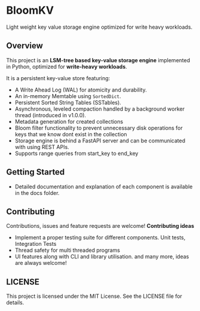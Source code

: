 # **BloomKV**
Light weight key value storage engine optimized for write heavy workloads.

## Overview
This project is an **LSM-tree based key-value storage engine** implemented in Python, optimized for **write-heavy workloads**.

It is a persistent key-value store featuring:
* A Write Ahead Log (WAL) for atomicity and durability.
* An in-memory Memtable using `SortedDict`.
* Persistent Sorted String Tables (SSTables).
* Asynchronous, leveled compaction handled by a background worker thread (introduced in v1.0.0).
* Metadata generation for created collections
* Bloom filter functionality to prevent unnecessary disk operations for keys that we know dont exist in the collection
* Storage engine is behind a FastAPI server and can be communicated with using REST APIs.
* Supports range queries from start_key to end_key

## Getting Started
* Detailed documentation and explanation of each component is available in the docs folder.

## Contributing
Contributions, issues and feature requests are welcome!
**Contributing ideas**
* Implement a proper testing suite for different components. Unit tests, Integration Tests
* Thread safety for multi threaded programs
* UI features along with CLI and library utilisation. 
and many more, ideas are always welcome!

## LICENSE
This project is licensed under the MIT License. See the LICENSE file for details.


